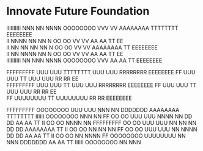 # Innovate Future Foundation

IIIIIIIIII   NNN   NN   NNNN   OOOOOOOO   VVV     VV   AAAAAAAA   TTTTTTTT   EEEEEEEE  
     II      NNNN  NN   NN  N   OO    OO   VV     VV   AA    AA      TT      EE        
     II      NN NN NN   NN  N   OO    OO    VV   VV    AAAAAAAA      TT      EEEEEEEE  
     II      NN  NNNN   NN  N   OO    OO     VV VV     AA    AA      TT      EE        
IIIIIIIIII   NN   NNN   NNNN   OOOOOOOO       VVV      AA    AA      TT      EEEEEEEE  

FFFFFFFFF   UUU    UUU   TTTTTTTT   UUU    UUU   RRRRRRRR   EEEEEEEE
FF          UUU    UUU      TT      UUU    UUU   RR    RR   EE      
FFFFFFFFF   UUU    UUU      TT      UUU    UUU   RRRRRRRR   EEEEEEEE
FF          UUU    UUU      TT      UUU    UUU   RR   RR    EE      
FF           UUUUUUUU       TT       UUUUUUUU    RR    RR   EEEEEEEE

FFFFFFFFF   OOOOOOOO   UUU    UUU   NNN   NN   DDDDDDD   AAAAAAAA   TTTTTTTT   IIIIII   OOOOOOOO   NNN   NN
FF          OO    OO   UUU    UUU   NNNN  NN   DD   DD   AA    AA      TT       II      OO    OO   NNNN  NN
FFFFFFFFF   OO    OO   UUU    UUU   NN NN NN   DD   DD   AAAAAAAA      TT       II      OO    OO   NN NN NN
FF          OO    OO   UUU    UUU   NN  NNNN   DD   DD   AA    AA      TT       II      OO    OO   NN  NNNN
FF          OOOOOOOO    UUUUUUUU    NN   NNN   DDDDDDD   AA    AA      TT      IIIIII   OOOOOOOO   NN   NNN
